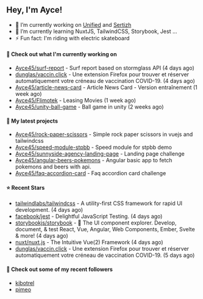 ## Hey, I'm Ayce!
- 🔭 I’m currently working on <a href="https://link-u.nified.com/">Unified</a> and <a href="https://sertizh.fr/">Sertizh</a>
- 🌱 I’m currently learning NuxtJS, TailwindCSS, Storybook, Jest ...
- ⚡ Fun fact: I'm riding with electric skateboard

#### 👷 Check out what I'm currently working on

- [Ayce45/surf-report](https://github.com/Ayce45/surf-report) - Surf report based on stormglass API (4 days ago)
- [dunglas/vaccin.click](https://github.com/dunglas/vaccin.click) - Une extension Firefox pour trouver et réserver automatiquement votre créneau de vaccination COVID-19. (4 days ago)
- [Ayce45/article-news-card](https://github.com/Ayce45/article-news-card) - Article News Card - Version entraînement (1 week ago)
- [Ayce45/Flimotek](https://github.com/Ayce45/Flimotek) - Leasing Movies (1 week ago)
- [Ayce45/unity-ball-game](https://github.com/Ayce45/unity-ball-game) - Ball game in unity (2 weeks ago)

#### 🌱 My latest projects

- [Ayce45/rock-paper-scissors](https://github.com/Ayce45/rock-paper-scissors) - Simple rock paper scissors in vuejs and tailwindcss
- [Ayce45/speed-module-stpbb](https://github.com/Ayce45/speed-module-stpbb) - Speed module for stpbb demo
- [Ayce45/sunnyside-agency-landing-page](https://github.com/Ayce45/sunnyside-agency-landing-page) - Landing page challenge
- [Ayce45/angular-beers-pokemons](https://github.com/Ayce45/angular-beers-pokemons) - Angular basic app to fetch pokemons and beers with api.
- [Ayce45/faq-accordion-card](https://github.com/Ayce45/faq-accordion-card) - Faq accordion card challenge

#### ⭐ Recent Stars

- [tailwindlabs/tailwindcss](https://github.com/tailwindlabs/tailwindcss) - A utility-first CSS framework for rapid UI development. (4 days ago)
- [facebook/jest](https://github.com/facebook/jest) - Delightful JavaScript Testing. (4 days ago)
- [storybookjs/storybook](https://github.com/storybookjs/storybook) - 📓 The UI component explorer. Develop, document, &amp; test React, Vue, Angular, Web Components, Ember, Svelte &amp; more! (4 days ago)
- [nuxt/nuxt.js](https://github.com/nuxt/nuxt.js) - The Intuitive Vue(2) Framework (4 days ago)
- [dunglas/vaccin.click](https://github.com/dunglas/vaccin.click) - Une extension Firefox pour trouver et réserver automatiquement votre créneau de vaccination COVID-19. (5 days ago)

#### 👯 Check out some of my recent followers

- [kibotrel](https://github.com/kibotrel)
- [pimeo](https://github.com/pimeo)
